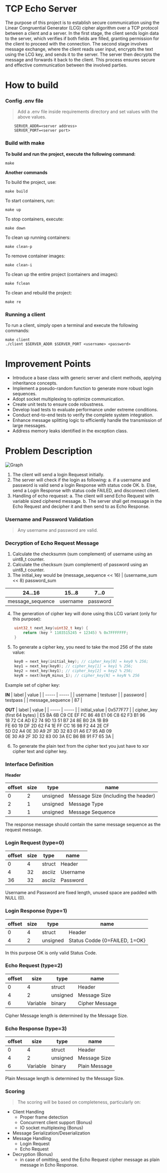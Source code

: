 # TCP Echo Server
The purpose of this project is to establish secure communication using the Linear Congruential Generator (LCG) cipher algorithm over a TCP protocol between a client and a server. In the first stage, the client sends login data to the server, which verifies if both fields are filled, granting permission for the client to proceed with the connection. The second stage involves message exchange, where the client reads user input, encrypts the text using the LCG key, and sends it to the server. The server then decrypts the message and forwards it back to the client. This process ensures secure and effective communication between the involved parties.

# How to build

### Config .env file
> Add a .env file inside requirements directory and set values with the above values.

        SERVER_ADDR=<server address>
        SERVER_PORT=<server port>

### Build with make

**To build and run the project, execute the following command:**
```
make
```

**Another commands**

To build the project, use:
```
make build
```

To start containers, run:
```
make up
```

To stop containers, execute:
```
make down
```

To clean up running containers:
```
make clean-p
```

To remove container images:
```
make clean-i
```

To clean up the entire project (containers and images):
```
make fclean
```

To clean and rebuild the project:
```
make re
```

### Running a client

To run a client, simply open a terminal and execute the following commands:
```
make client
./client $SERVER_ADDR $SERVER_PORT <username> <password>
```

# Improvement Points
- Introduce a base class with generic server and client methods, applying inheritance concepts.
- Implement a pseudo-random function to generate more robust login sequences.
- Adopt socket multiplexing to optimize communication.
- Create unit tests to ensure code robustness.
- Develop load tests to evaluate performance under extreme conditions.
- Conduct end-to-end tests to verify the complete system integration.
- Enhance message splitting logic to efficiently handle the transmission of large messages.
- Address memory leaks identified in the exception class.


# Problem Description

![Graph](./assets/img/Graph.png)

1. The client will send a login Requesst initially.
2. The server will check if the login as following:
    a. if a username and password is valid send a login Response with status code OK.
    b. Else, send a Login Response with status code FAILED, and disconnect client.
3. Handling of echo requesst:
    a. The client will send Echo Request with variable sized ciphered message.
    b. The server shall get message in the Echo Request and decipher it and then send to as Echo Response.

### Username and Password Validation
> Any username and password are valid.

### Decryption of Echo Request Message

1. Calculate the checksumm (sum complement) of username using an uint8_t counter.
2. Calculate the checksum (sum complement) of password using an uint8_t counter.
3. The initial_key would be (message_sequence << 16) | (username_sum << 8)
password_sum

| 24...16 | 15...8 | 7...0 |
| ------- | ------ | ----- |
| message_sequence | username | password |

4. The generation of cipher key will done using this LCG variant (only for this purpose):

```C++
    uint32_t next_key(uint32_t key) {
        return (key * 1103515245 + 12345) % 0x7FFFFFFF;
    }
```

5. To generate a cipher key, you need to take the mod 256 of the state value:

```c++
    key0 = next_key(initial_key); // cipher_key[0] = key0 % 256;
    key1 = next_key(key0); // cipher_key[1] = key1 % 256;
    key2 = next_key(key1); // cipher_key[2] = key2 % 256;
    keyN = next(keyN_minus_1); // cipher_key[N] = keyN % 256
```

Example set of cipher key:

**IN**
| label | value |
| ----- | ----- |
| username | testuser |
| password | testpass |
| message_sequence | 87 |

**OUT**
| label | value |
| ----- | ----- |
| initial_value | 0x577F77 |
| cipher_key (first 64 bytes) | E5 BA 6B C9 CE EF FC 86 48 E1 06 C8 62 F3 B1 96 <br> 18 72 C4 AD E2 74 9D 13 51 B7 24 8E B0 2A 1B B9 <br> FE 60 19 DF 2D 62 F4 1E FF CC 16 98 F2 44 2E CF <br> 5D D2 A4 0E 30 A9 2F 3D 32 83 01 A6 E7 95 AB 09 <br> 0E 30 A9 2F 3D 32 83 00 3A EC B6 B8 91 F7 65 3A |

6. To generate the plain text from the cipher text you just have to xor cipher text and cipher key.

### Interface Definition

**Header**

| offset | size | type | name |
| ------ | ---- | ---- | ---- |
| 0 | 2 | unsigned | Message Size (including the header) |
| 2 | 1 | unsigned | Message Type |
| 3 | 1 | unsigned | Message Sequence |

The response message should contain the same message sequence as the request message.

### Login Request (type=0)

| offset | size | type | name |
| ------ | ---- | ---- | ---- |
| 0 | 4 | struct | Header |
| 4 | 32 | asciiz | Username |
| 36 | 32 | asciiz | Password |

Username and Password are fixed length, unused space are padded with NULL (0).

### Login Response (type=1)

| offset | size | type | name |
| ------ | ---- | ---- | ---- |
| 0 | 4 | struct | Header |
| 4 | 2 | unsigned | Status Codde {0=FAILED, 1=OK} |

In this purpose OK is only valid Status Code.

### Echo Request (type=2)

| offset | size | type | name |
| ------ | ---- | ---- | ---- |
| 0 | 4 | struct | Header |
| 4 | 2 | unsigned | Message Size |
| 6 | Variable | binary | Cipher Message |

Cipher Message length is determined by the Message Size.

### Echo Response (type=3)

| offset | size | type | name |
| ------ | ---- | ---- | ---- |
| 0 | 4 | struct | Header |
| 4 | 2 | unsigned | Message Size |
| 6 | Variable | binary | Plain Message |

Plain Message length is determined by the Message Size.

### Scoring 
> The scoring will be based on completeness, particularly on:

- Client Handling
    - Proper frame detection
    - Concurrrent client support (Bonus)
    - IO socket multiplexing (Bonus)
- Message Serialization/Deserialization
- Message Handling
    - Login Request
    - Echo Request
- Decryption (Bonus)
    - in case of omitting, send the Echo Request cipher message as plain message in Echo Response.
